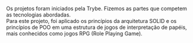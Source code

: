 Os projetos foram iniciados pela Trybe. Fizemos as partes que competem as tecnologias abordadas.<br />
Para este projeto, foi aplicado os princípios da arquitetura SOLID e os princípios de POO em uma estrutura de jogos de interpretação de papéis, mais conhecidos como jogos RPG (Role Playing Game).